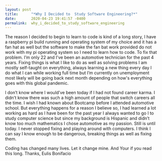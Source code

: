 ```yaml
---
layout: post
title:      "*Why I Decided to  Study Software Engineering?*"
date:       2020-04-23 19:41:57 -0400
permalink:  why_i_decided_to_study_software_engineering
---
```



The reason I decided to begin to learn to code is kind of a long story, I have a raspberry pi build running and operating system of my choice and it has a fan hat as well but the software to make the fan bat work provided do not work with my pi operating system so I need to learn how to code. To fix that problem. I’m only 22 and I've been an automotive technician for the past 4 years. Fixing things is what I like to do as well as solving problems I am mostly self-taught on everything, always learning a new thing every day I do what I can while working full time but I’m currently on unemployment most likely will be going back next month depending on how's everything goes with this global pandemic. 

I don’t know where I would’ve been today if I had not found career karma. I didn’t know there was such a high amount of people that switch careers all the time. I wish I had known about Bootcamp before I attended automotive school. But everything happens for a reason I believe so, I had learned a lot working as hard as I have been for the past year I always wanted to go I to study computer science but since my background is Hispanic and didn’t know too much mathematics I chose automotive as my passion. Still is until today. I never stopped fixing and playing around with computers. I think I can say I know enough to be dangerous, breaking things as well as fixing them. 

Coding has changed many lives. Let it change mine. And Your if you read this long. 
Thanks, Eulis Bonifacio

